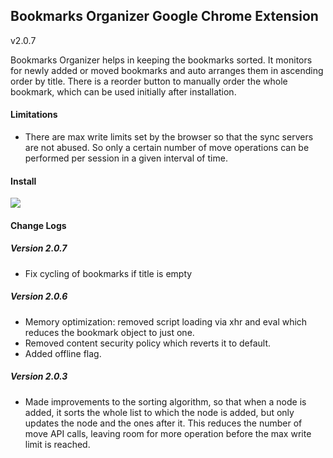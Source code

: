 ## Bookmarks Organizer Google Chrome Extension
v2.0.7

Bookmarks Organizer helps in keeping the bookmarks sorted. It monitors for newly added or moved bookmarks and auto arranges them  in ascending order by title. There is a reorder button to manually order the whole bookmark, which can be used initially after installation.

#### Limitations

- There are max write limits set by the browser so that the sync servers are not abused. So only a certain number of move operations can be performed per session in a given interval of time.

#### Install

[<img src='https://developer.chrome.com/webstore/images/ChromeWebStore_BadgeWBorder_v2_206x58.png'>](https://chrome.google.com/webstore/detail/bookmarks-organizer/cjdenbocfdbjohomdaojaokiffjbnaca)

#### Change Logs

##### Version 2.0.7

- Fix cycling of bookmarks if title is empty

##### Version 2.0.6

- Memory optimization: removed script loading via xhr and eval which reduces the bookmark object to just one.
- Removed content security policy which reverts it to default.
- Added offline flag.

##### Version 2.0.3

- Made improvements to the sorting algorithm, so that when a node is added, it sorts the whole list to which the node is added, but only updates the node and the ones after it. This reduces the number of move API calls, leaving room for more operation before the max write limit is reached.
